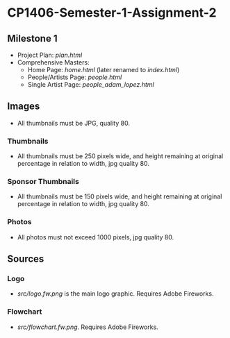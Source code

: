 # CP1406-Semester-1-Assignment-2

## Milestone 1
 * Project Plan: *plan.html*
 * Comprehensive Masters:
   * Home Page: *home.html* (later renamed to *index.html*)
   * People/Artists Page: *people.html*
   * Single Artist Page: *people_adam_lopez.html*

## Images
 * All thumbnails must be JPG, quality 80.

### Thumbnails
 * All thumbnails must be 250 pixels wide, and height remaining at original percentage in relation to width, jpg quality 80.

### Sponsor Thumbnails
 * All thumbnails must be 150 pixels wide, and height remaining at original percentage in relation to width, jpg quality 80.

### Photos
 * All photos must not exceed 1000 pixels, jpg quality 80.

## Sources

### Logo
 * *src/logo.fw.png* is the main logo graphic. Requires Adobe Fireworks.

### Flowchart
 * *src/flowchart.fw.png*. Requires Adobe Fireworks.